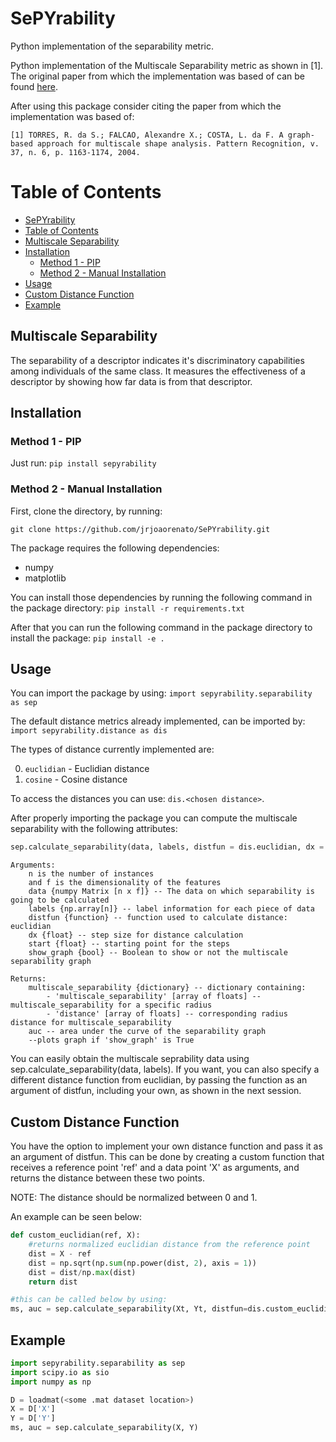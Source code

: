 # SePYrability
Python implementation of the separability metric.

Python implementation of the Multiscale Separability metric as shown in \[1\]. The original paper from which the implementation was based of can be found [here](https://doi.org/10.1016/j.patcog.2003.10.007).

After using this package consider citing the paper from which the implementation was based of:

```
[1] TORRES, R. da S.; FALCAO, Alexandre X.; COSTA, L. da F. A graph-based approach for multiscale shape analysis. Pattern Recognition, v. 37, n. 6, p. 1163-1174, 2004.
```

# Table of Contents
* [SePYrability](#SePYrability)
* [Table of Contents](#table-of-contents)
* [Multiscale Separability](#multiscale-separability)
* [Installation](#installation)
    * [Method 1 - PIP](#method-1---pip)
    * [Method 2 - Manual Installation](#method-2---manual-installation)
* [Usage](#usage)
* [Custom Distance Function](#custom-distance-function)
* [Example](#example)

## Multiscale Separability
<!-- WIP: Better explanation of the Multiscale Separability -->
The separability of a descriptor indicates it's discriminatory capabilities among individuals of the same class. It measures the effectiveness of a descriptor by showing how far data is from that descriptor.

## Installation

### Method 1 - PIP
Just run:
```pip install sepyrability``` 

### Method 2 - Manual Installation

First, clone the directory, by running:

```git clone https://github.com/jrjoaorenato/SePYrability.git```

The package requires the following dependencies:
- numpy
- matplotlib

You can install those dependencies by running the following command in the package directory:
``` pip install -r requirements.txt ```

After that you can run the following command in the package directory to install the package:
``` pip install -e . ```

## Usage

You can import the package by using:
``` import sepyrability.separability as sep ```

The default distance metrics already implemented, can be imported by:
``` import sepyrability.distance as dis ```

The types of distance currently implemented are:

0. `euclidian` - Euclidian distance
1. `cosine` - Cosine distance

To access the distances you can use: `dis.<chosen distance>`.

After properly importing the package you can compute the multiscale separability with the following attributes:

```python
sep.calculate_separability(data, labels, distfun = dis.euclidian, dx = 0.02, start= 0.01, show_graph = True):
```

```
Arguments:
    n is the number of instances
    and f is the dimensionality of the features
    data {numpy Matrix [n x f]} -- The data on which separability is going to be calculated
    labels {np.array[n]} -- label information for each piece of data
    distfun {function} -- function used to calculate distance: euclidian
    dx {float} -- step size for distance calculation
    start {float} -- starting point for the steps
    show_graph {bool} -- Boolean to show or not the multiscale separability graph

Returns:
    multiscale_separability {dictionary} -- dictionary containing:
        - 'multiscale_separability' [array of floats] -- multiscale_separability for a specific radius
        - 'distance' [array of floats] -- corresponding radius distance for multiscale_separability
    auc -- area under the curve of the separability graph
    --plots graph if 'show_graph' is True
```
You can easily obtain the multiscale seprability data using sep.calculate_separability(data, labels). If you want, you can also specify a different distance function from euclidian, by passing the function as an argument of distfun, including your own, as shown in the next session.

## Custom Distance Function
You have the option to implement your own distance function and pass it as an argument of distfun. This can be done by creating a custom function that receives a reference point 'ref' and a data point 'X' as arguments, and returns the distance between these two points. 

NOTE: The distance should be normalized between 0 and 1.

An example can be seen below:

```python
def custom_euclidian(ref, X):
    #returns normalized euclidian distance from the reference point
    dist = X - ref
    dist = np.sqrt(np.sum(np.power(dist, 2), axis = 1))
    dist = dist/np.max(dist)
    return dist

#this can be called below by using:
ms, auc = sep.calculate_separability(Xt, Yt, distfun=dis.custom_euclidian)
```

## Example
```python
import sepyrability.separability as sep
import scipy.io as sio
import numpy as np

D = loadmat(<some .mat dataset location>)
X = D['X']
Y = D['Y']
ms, auc = sep.calculate_separability(X, Y)
```
